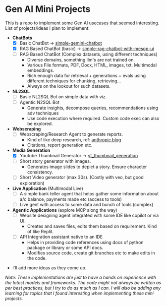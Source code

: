 # Gen AI Mini Projects
This is a repo to implement some Gen AI usecases that seemed interesting.
List of projects/ideas I plan to implement:
- **ChatBots**
  - [x] Basic ChatBot -> [simple-gemini-chatbot](https://github.com/Ruthvik-1411/GenAI-Projects/tree/main/simple-gemini-chatbot#simple-multimodal-chatbot)
  - [x] RAG Based ChatBot (basic) -> [simple-rag-chatbot-with-mesop-ui](https://github.com/Ruthvik-1411/GenAI-Projects/tree/main/simple_rag_bot#simple-rag-chatbot-with-mesop-ui)
  - [ ] RAG Based ChatBot (Complex datasets, using different techniques)
      + Diverse domains, something llm's are not trained on.
      + Various File formats, PDF, Docx, HTML, images, txt. Multimodal embeddings.
      + Rich enough data for retrieval + generations + evals using different techniques for chunking, retrieving...
      + Always on the lookout for such datasets.
- **NL2SQL**
  - [ ] Basic NL2SQL Bot on simple data with viz.
  - [ ] Agentic N2SQL Bot
      * Generate insights, decompose queries, recommendations using adv techniques
      * Use code execution where required. Custom code exec can also be explored.
- **Webscraping**
  - [ ] Webscraping/Research Agent to generate reports.
      * Kind of like deep research, ref: [anthropic blog](https://www.anthropic.com/engineering/built-multi-agent-research-system)
      * Citations, report generation etc. 
- **Media Generation**
  - [x] Youtube Thumbnail Generator -> [yt_thumbnail_generation](https://github.com/Ruthvik-1411/GenAI-Projects/tree/main/yt_thumbnail_generation#youtube-thumbnail-generation)
  - [ ] Short story generator with images.
      * Generates image slides to depict a story. Ensure character consistency.
  - [ ] Short Video generator (max 30s). (Costly with veo, but good exploration)
- **Live Application** (Multimodal Live)
  - [ ] A simple bank teller agent that helps gather some information about a/c balance, payments made etc (access to tools)
  - [ ] Live gent with access to some data and bunch of tools.(complex)
- **Agentic Applications** (explore MCP along the way)
  - [ ] Website designing agent integrated with some IDE like copilot or via UI.
      * Creates and saves files, edits them based on requirement. Kind of like Replit.
  - [ ] API Integration assistant native to an IDE
      * Helps in providing code references using docs of python package or library or some API docs.
      * Modifies source code, create git branches etc to make edits in the code. 

* I'll add more ideas as they come up.

_Note: These implementations are just to have a hands on experience with the latest models and frameworks. The code might not always be written as per best practices, but I try to do as much as I can. I will also be adding any learning for topics that I found interesting when implementing these mini projects._
